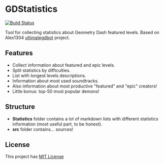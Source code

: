 # GDStatistics

[![Build Status](https://travis-ci.org/killhtf/GDStatistics.svg?branch=master)](https://travis-ci.org/killhtf/GDStatistics)

Tool for collecting statistics about Geometry Dash featured levels. Based on Alex1304 [ultimategdbot](https://github.com/alex1304/ultimategdbot) project.

## Features
- Collect information about featured and epic levels.
- Split statistics by difficulties.
- List with longest levels descriptions.
- Information about most used soundtracks.
- Also information about most productive "featured" and "epic" creators!
- Little bonus: top-50 most popular demons!

## Structure
- **Statistics** folder contains a lot of markdown lists with different statistics information (most useful part, to be honest).
- **src** folder contains... sources!

## License
This project has [MIT License](https://opensource.org/licenses/MIT)